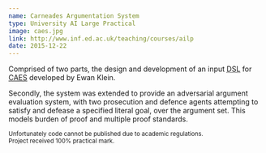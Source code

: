 ```yaml
---
name: Carneades Argumentation System
type: University AI Large Practical
image: caes.jpg
link: http://www.inf.ed.ac.uk/teaching/courses/ailp
date: 2015-12-22
---
```


Comprised of two parts, the design and development of an input <abbr title="Domain Specific Language">DSL</abbr> for [CAES](https://github.com/ewan-klein/carneades) developed by Ewan Klein.

Secondly, the system was extended to provide an adversarial argument evaluation system, with two prosecution and defence agents attempting to satisfy and defease a specified literal goal, over the argument set. This models burden of proof and multiple proof standards.

<small>
Unfortunately code cannot be published due to academic regulations.
<br>
Project received 100% practical mark.
</small>